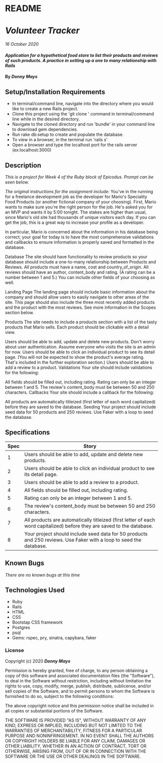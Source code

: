 # README

# _Volunteer Tracker_

_16 October 2020_

#### _Application for a hypothetical food store to list their products and reviews of such products.  A practice in setting up a one to many relationship with Rails_

#### By _**Donny Mays**_

## Setup/Installation Requirements

- In terminal/command line, navigate into the directory where you would like to create a new Rails project.
- Clone this project using the 'git clone ' command in terminal/command line while in the desired directory.
- Navigate to the cloned directory and run 'bundle' in your command line to download gem dependencies.
- Run rake db:setup to create and populate the database.
- To view in a browser, in the terminal run 'rails s' 
- Open a browser and type the localhost port for the rails server (ex:localhost:3000)

## Description
_This is a project for Week 4 of the Ruby block of Epicodus.  Prompt can be seen below._

_The original instructions for the assignment include:_
You've in the running for a freelance development job as the developer for Mario's Speciality Food Products (or another fictional company of your choosing). First, Mario wants to make sure you're the right person for the job. He's asked you for an MVP and wants it by 5:00 tonight. The stakes are higher than usual, since Mario's old site had thousands of unique visitors each day. If you can get the job, this is a great way to increase your profile as a developer.

In particular, Mario is concerned about the information in his database being correct; your goal for today is to have the most comprehensive validations and callbacks to ensure information is properly saved and formatted in the database.

Database
The site should have functionality to review products so your database should include a one-to-many relationship between Products and Reviews. All products must have a name, cost and country_of_origin. All reviews should have an author, content_body and rating. (A rating can be a number between 1 and 5.) You can include other fields of your choosing as well.

Landing Page
The landing page should include basic information about the company and should allow users to easily navigate to other areas of the site. This page should also include the three most recently added products and the product with the most reviews. See more information in the Scopes section below.

Products
The site needs to include a products section with a list of the tasty products that Mario sells. Each product should be clickable with a detail view.

Users should be able to add, update and delete new products. Don't worry about user authentication. Assume everyone who visits the site is an admin for now.
Users should be able to click an individual product to see its detail page. (You will not be expected to show the product's average rating. That's included in the further exploration section.)
Users should be able to add a review to a product.
Validations
Your site should include validations for the following:

All fields should be filled out, including rating.
Rating can only be an integer between 1 and 5.
The review's content_body must be between 50 and 250 characters.
Callbacks
Your site should include a callback for the following:

All products are automatically titleized (first letter of each word capitalized) before they are saved to the database.
Seeding
Your project should include seed data for 50 products and 250 reviews. Use Faker with a loop to seed the database.


## Specifications
| Spec     | Story |
| -------- | -------- |
| 1 | Users should be able to add, update and delete new products. |
| 2 | Users should be able to click an individual product to see its detail page.|
| 3 | Users should be able to add a review to a product.|
| 4 | All fields should be filled out, including rating. |
| 5 | Rating can only be an integer between 1 and 5.|
| 6 | The review's content_body must be between 50 and 250 characters.|
| 7 | All products are automatically titleized (first letter of each word capitalized) before they are saved to the database.|
| 8 | Your project should include seed data for 50 products and 250 reviews. Use Faker with a loop to seed the database.|

## Known Bugs
_There are no known bugs at this time_

## Technologies Used
* Ruby
* Rails
* HTML
* CSS
* Bootstap CSS framework
* Postgres
* psql
* Gems: rspec, pry, sinatra, capybara, faker

### License
Copyright (c) 2020 **_Donny Mays_**

Permission is hereby granted, free of charge, to any person obtaining a copy of this software and associated documentation files (the "Software"), to deal in the Software without restriction, including without limitation the rights to use, copy, modify, merge, publish, distribute, sublicense, and/or sell copies of the Software, and to permit persons to whom the Software is furnished to do so, subject to the following conditions:

The above copyright notice and this permission notice shall be included in all copies or substantial portions of the Software.

THE SOFTWARE IS PROVIDED "AS IS", WITHOUT WARRANTY OF ANY KIND, EXPRESS OR IMPLIED, INCLUDING BUT NOT LIMITED TO THE WARRANTIES OF MERCHANTABILITY, FITNESS FOR A PARTICULAR PURPOSE AND NONINFRINGEMENT. IN NO EVENT SHALL THE AUTHORS OR COPYRIGHT HOLDERS BE LIABLE FOR ANY CLAIM, DAMAGES OR OTHER LIABILITY, WHETHER IN AN ACTION OF CONTRACT, TORT OR OTHERWISE, ARISING FROM, OUT OF OR IN CONNECTION WITH THE SOFTWARE OR THE USE OR OTHER DEALINGS IN THE SOFTWARE.